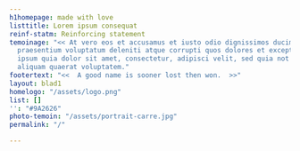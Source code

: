 ```yaml
---
h1homepage: made with love
listtitle: Lorem ipsum consequat
reinf-statm: Reinforcing statement
temoinage: "<< At vero eos et accusamus et iusto odio dignissimos ducimus qui blanditiis
  praesentium voluptatum deleniti atque corrupti quos dolores et excepturi qui dolorem
  ipsum quia dolor sit amet, consectetur, adipisci velit, sed quia not dolore magnam
  aliquam quaerat voluptatem."
footertext: "<<  A good name is sooner lost then won.  >>"
layout: blad1
homelogo: "/assets/logo.png"
list: []
'': "#9A2626"
photo-temoin: "/assets/portrait-carre.jpg"
permalink: "/"

---
```

